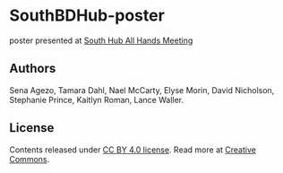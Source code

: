 # SouthBDHub-poster

poster presented at [South Hub All Hands Meeting ](https://southbigdatahub.org/calendar/2019allhands/)

## Authors
Sena Agezo, Tamara Dahl, Nael McCarty, Elyse Morin, David Nicholson, Stephanie Prince, Kaitlyn Roman, Lance Waller.

## License
Contents released under [CC BY 4.0 license](./LICENSE). Read more at [Creative Commons](https://creativecommons.org/licenses/by/4.0/).

